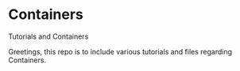 # Containers
Tutorials and Containers

Greetings, this repo is to include various tutorials and files regarding Containers. 
